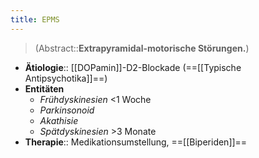 ```yaml
---
title: EPMS
---
```

> (Abstract::**Extrapyramidal-motorische Störungen.**)
- **Ätiologie**:: [[DOPamin]]-D2-Blockade (==[[Typische Antipsychotika]]==)
- **Entitäten**
	- *Frühdyskinesien* <1 Woche
	- *Parkinsonoid*
	- *Akathisie*
	- *Spätdyskinesien* >3 Monate
- **Therapie**:: Medikationsumstellung, ==[[Biperiden]]==